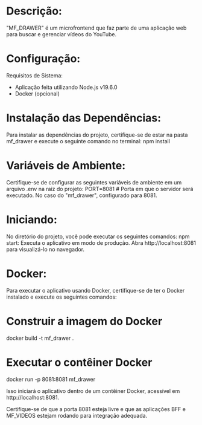 # Descrição:
"MF_DRAWER" é um microfrontend que faz parte de uma aplicação web para buscar e gerenciar vídeos do YouTube.

# Configuração:

Requisitos de Sistema:
- Aplicação feita utilizando Node.js v19.6.0
- Docker (opcional)

# Instalação das Dependências:
Para instalar as dependências do projeto, certifique-se de estar na pasta mf_drawer e execute o seguinte comando no terminal:
npm install

# Variáveis de Ambiente:
Certifique-se de configurar as seguintes variáveis de ambiente em um arquivo .env na raiz do projeto:
PORT=8081 # Porta em que o servidor será executado. No caso do "mf_drawer", configurado para 8081.

# Iniciando:
No diretório do projeto, você pode executar os seguintes comandos:
npm start: Executa o aplicativo em modo de produção. Abra http://localhost:8081 para visualizá-lo no navegador.


# Docker:
Para executar o aplicativo usando Docker, certifique-se de ter o Docker instalado e execute os seguintes comandos:
# Construir a imagem do Docker
docker build -t mf_drawer .
# Executar o contêiner Docker
docker run -p 8081:8081 mf_drawer

Isso iniciará o aplicativo dentro de um contêiner Docker, acessível em http://localhost:8081.

Certifique-se de que a porta 8081 esteja livre e que as aplicações BFF e MF_VIDEOS estejam rodando para integração adequada.
